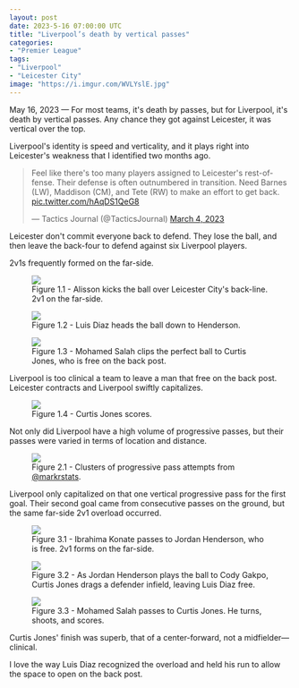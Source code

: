 ```yaml
---
layout: post
date: 2023-5-16 07:00:00 UTC
title: "Liverpool’s death by vertical passes"
categories: 
- "Premier League"
tags: 
- "Liverpool"
- "Leicester City"
image: "https://i.imgur.com/WVLYslE.jpg"
---
```


May 16, 2023 — For most teams, it's death by passes, but for Liverpool, it's death by vertical passes. Any chance they got against Leicester, it was vertical over the top.

<!---more--->

Liverpool's identity is speed and verticality, and it plays right into Leicester's weakness that I identified two months ago.

<blockquote class="twitter-tweet">
    <p lang="en" dir="ltr">Feel like there's too many players assigned to Leicester's rest-offense. Their defense is often outnumbered in transition. Need Barnes (LW), Maddison (CM), and Tete (RW) to make an effort to get back. <a href="https://t.co/hAqDS1QeG8">pic.twitter.com/hAqDS1QeG8</a></p>
    &mdash; Tactics Journal (@TacticsJournal) <a href="https://twitter.com/TacticsJournal/status/1632085191567998977?ref_src=twsrc%5Etfw">March 4, 2023</a>
</blockquote>
<script async src="https://platform.twitter.com/widgets.js" charset="utf-8"></script>

Leicester don't commit everyone back to defend. They lose the ball, and then leave the back-four to defend against six Liverpool players.

2v1s frequently formed on the far-side.

<figure>
    <img src="https://i.imgur.com/WVLYslE.jpg">
    <figcaption>Figure 1.1 - Alisson kicks the ball over Leicester City's back-line. 2v1 on the far-side.</figcaption>
</figure>

<figure>
    <img src=https://i.imgur.com/92mQkjp.jpg"">
    <figcaption>Figure 1.2 - Luis Diaz heads the ball down to Henderson.</figcaption>
</figure>

<figure>
    <img src="https://i.imgur.com/IXPbWEG.jpg">
    <figcaption>Figure 1.3 - Mohamed Salah clips the perfect ball to Curtis Jones, who is free on the back post.</figcaption>
</figure>

Liverpool is too clinical a team to leave a man that free on the back post. Leicester contracts and Liverpool swiftly capitalizes.

<figure>
    <img src="https://i.imgur.com/SiNUEdR.jpg">
    <figcaption>Figure 1.4 - Curtis Jones scores.</figcaption>
</figure>

Not only did Liverpool have a high volume of progressive passes, but their passes were varied in terms of location and distance.

<figure>
    <img src="https://i.imgur.com/6SPFEMV.jpg">
    <figcaption>Figure 2.1 - Clusters of progressive pass attempts from <a href="https://twitter.com/markstatsbot/status/1658217421122203649?s=46&t=EwWKBMyY400eGGXYwoRkiw">@markrstats</a>.</figcaption>
</figure>

Liverpool only capitalized on that one vertical progressive pass for the first goal. Their second goal came from consecutive passes on the ground, but the same far-side 2v1 overload occurred.

<figure>
    <img src="https://i.imgur.com/3XVUTKu.jpg">
    <figcaption>Figure 3.1 - Ibrahima Konate passes to Jordan Henderson, who is free. 2v1 forms on the far-side.</figcaption>
</figure> 

<figure>
    <img src="https://i.imgur.com/AX16j17.jpg">
    <figcaption>Figure 3.2 - As Jordan Henderson plays the ball to Cody Gakpo, Curtis Jones drags a defender infield, leaving Luis Diaz free.</figcaption>
</figure> 

<figure>
    <img src="https://i.imgur.com/uvGj1JJ.jpg">
    <figcaption>Figure 3.3 - Mohamed Salah passes to Curtis Jones. He turns, shoots, and scores.</figcaption>
</figure> 

Curtis Jones' finish was superb, that of a center-forward, not a midfielder—clinical.

I love the way Luis Diaz recognized the overload and held his run to allow the space to open on the back post.
